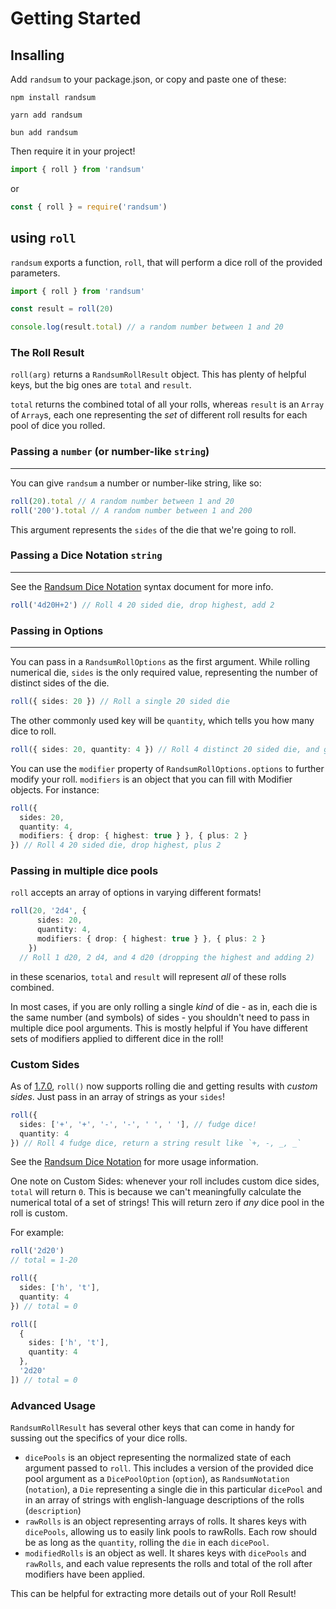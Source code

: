 # Getting Started

## Insalling

Add `randsum` to your package.json, or copy and paste one of these:

`npm install randsum`

`yarn add randsum`

`bun add randsum`

Then require it in your project!

```js
import { roll } from 'randsum'
```

or

```js
const { roll } = require('randsum')
```

## using `roll`

`randsum` exports a function, `roll`, that will perform a dice roll of the provided parameters.

```ts
import { roll } from 'randsum'

const result = roll(20)

console.log(result.total) // a random number between 1 and 20
```

### The Roll Result

`roll(arg)` returns a `RandsumRollResult` object. This has plenty of helpful keys, but the big ones are `total` and `result`.

`total` returns the combined total of all your rolls, whereas `result` is an `Array` of `Array`s, each one representing the _set_ of different roll results for each pool of dice you rolled.

### Passing a `number` (or number-like `string`)

---

You can give `randsum` a number or number-like string, like so:

```ts
roll(20).total // A random number between 1 and 20
roll('200').total // A random number between 1 and 200
```

This argument represents the `sides` of the die that we're going to roll.

### Passing a Dice Notation `string`

---

See the [Randsum Dice Notation](https://github.com/RANDSUM/randsum-ts/blob/main/RANDSUM_DICE_NOTATION.md) syntax document for more info.

```ts
roll('4d20H+2') // Roll 4 20 sided die, drop highest, add 2
```

### Passing in Options

---

You can pass in a `RandsumRollOptions` as the first argument. While rolling numerical die, `sides` is the only required value, representing the number of distinct sides of the die.

```ts
roll({ sides: 20 }) // Roll a single 20 sided die
```

The other commonly used key will be `quantity`, which tells you how many dice to roll.

```ts
roll({ sides: 20, quantity: 4 }) // Roll 4 distinct 20 sided die, and give me the total.
```

You can use the `modifier` property of `RandsumRollOptions.options` to further modify your roll. `modifiers` is an object that you can fill with Modifier objects. For instance:

```ts
roll({
  sides: 20,
  quantity: 4,
  modifiers: { drop: { highest: true } }, { plus: 2 }
}) // Roll 4 20 sided die, drop highest, plus 2
```

### Passing in multiple dice pools

`roll` accepts an array of options in varying different formats!

```ts
roll(20, '2d4', {
      sides: 20,
      quantity: 4,
      modifiers: { drop: { highest: true } }, { plus: 2 }
    })
  // Roll 1 d20, 2 d4, and 4 d20 (dropping the highest and adding 2)
```

in these scenarios, `total` and `result` will represent _all_ of these rolls combined.

In most cases, if you are only rolling a single _kind_ of die - as in, each die is the same number (and symbols) of sides - you shouldn't need to pass in multiple dice pool arguments. This is mostly helpful if You have different sets of modifiers applied to different dice in the roll!

### Custom Sides

As of [1.7.0](https://github.com/RANDSUM/randsum-ts/releases/tag/v1.7.0), `roll()` now supports rolling die and getting results with _custom sides_. Just pass in an array of strings as your `sides`!

```ts
roll({
  sides: ['+', '+', '-', '-', ' ', ' '], // fudge dice!
  quantity: 4
}) // Roll 4 fudge dice, return a string result like `+, -, _, _`
```

See the [Randsum Dice Notation](https://github.com/RANDSUM/randsum-ts/blob/main/RANDSUM_DICE_NOTATION.md) for more usage information.

One note on Custom Sides: whenever your roll includes custom dice sides, `total` will return `0`. This is because we can't meaningfully calculate the numerical total of a set of strings! This will return zero if _any_ dice pool in the roll is custom.

For example:

```ts
roll('2d20')
// total = 1-20

roll({
  sides: ['h', 't'],
  quantity: 4
}) // total = 0

roll([
  {
    sides: ['h', 't'],
    quantity: 4
  },
  '2d20'
]) // total = 0
```

### Advanced Usage

`RandsumRollResult` has several other keys that can come in handy for sussing out the specifics of your dice rolls.

- `dicePools` is an object representing the normalized state of each argument passed to `roll`. This includes a version of the provided dice pool argument as a `DicePoolOption` (`option`), as `RandsumNotation` (`notation`), a `Die` representing a single die in this particular `dicePool` and in an array of strings with english-language descriptions of the rolls (`description`)
- `rawRolls` is an object representing arrays of rolls. It shares keys with `dicePools`, allowing us to easily link pools to rawRolls. Each row should be as long as the `quantity`, rolling the `die` in each `dicePool`.
- `modifiedRolls` is an object as well. It shares keys with `dicePools` and `rawRolls`, and each value represents the rolls and total of the roll after modifiers have been applied.

This can be helpful for extracting more details out of your Roll Result!
